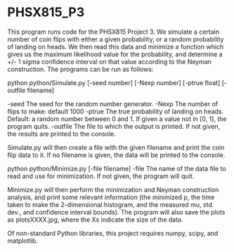 # PHSX815_P3

This program runs code for the PHSX815 Project 3. We simulate a certain number of coin flips with either a given probability, or a random probability of landing on heads. We then read this data and minimize a function which gives us the maximum likelihood value for the probability, and determine a +/- 1 sigma confidence interval on that value according to the Neyman construction. The programs can be run as follows:

python python/Simulate.py [-seed number] [-Nexp number] [-ptrue float] [-outfile filename]

-seed			The seed for the random number generator. 
-Nexp 			The number of flips to make: default 1000
-ptrue 			The true probability of landing on heads. Default: a random number between 0 and 1. If given a value not in [0, 1], the program quits.
-outfile 		The file to which the output is printed. If not given, the results are printed to the console.

Simulate.py will then create a file with the given filename and print the coin flip data to it. If no filename is given, the data will be printed to the console.

python python/Minimize.py [-file filename]
-file 			The name of the data file to read and use for minimization. If not given, the program will quit.

Minimize.py will then perform the minimization and Neyman construction analysis, and print some relevant information (the minimized p, the time taken to make the 2-dimensional histogram, and the measured mu, std. dev., and confidence interval bounds). The program will also save the plots as plotsXXXX.jpg, where the Xs indicate the size of the data. 

Of non-standard Python libraries, this project requires numpy, scipy, and matplotlib.